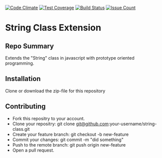 [![Code Climate](https://codeclimate.com/github/andela-sayidu/string-class/badges/gpa.svg)](https://codeclimate.com/github/andela-sayidu/string-class)
[![Test Coverage](https://codeclimate.com/github/andela-sayidu/string-class/badges/coverage.svg)](https://codeclimate.com/github/andela-sayidu/string-class/coverage)
[![Build Status](https://travis-ci.org/andela-sayidu/string-class.svg?branch=dev)](https://travis-ci.org/andela-sayidu/string-class)
[![Issue Count](https://codeclimate.com/github/andela-sayidu/string-class/badges/issue_count.svg)](https://codeclimate.com/github/andela-sayidu/string-class)

# String Class Extension
## Repo Summary

Extends the "String" class in javascript with prototype oriented programming.

## Installation

Clone or download the zip-file for this repository

## Contributing

* Fork this repositry to your account.
* Clone your repositry: git clone git@github.com:your-username/string-class.git
* Create your feature branch: git checkout -b new-feature
* Commit your changes: git commit -m "did something"
* Push to the remote branch: git push origin new-feature
* Open a pull request.
